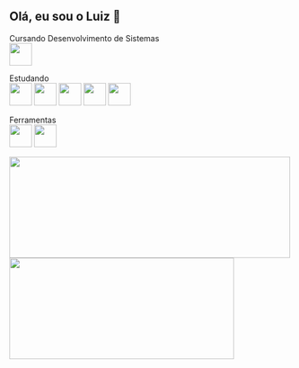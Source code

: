 ## Olá, eu sou o Luiz 👋

  Cursando Desenvolvimento de Sistemas <br>
  <img src="https://cdn.jsdelivr.net/gh/devicons/devicon/icons/devicon/devicon-original.svg" width="40" wight="40"/>

  
  
  Estudando <br>
  <img src="https://cdn.jsdelivr.net/gh/devicons/devicon/icons/javascript/javascript-plain.svg" width="40" wight="40"/>
  <img src="https://cdn.jsdelivr.net/gh/devicons/devicon/icons/typescript/typescript-plain.svg" width="40" wight="40"/> 
  <img src="https://cdn.jsdelivr.net/gh/devicons/devicon/icons/tailwindcss/tailwindcss-original-wordmark.svg" width="40" wight="40"/> 
  <img src="https://cdn.jsdelivr.net/gh/devicons/devicon/icons/sqlite/sqlite-original-wordmark.svg" width="40" wight="40"/> 
  <img src="https://cdn.jsdelivr.net/gh/devicons/devicon/icons/php/php-plain.svg" width="40" wight="40"/>
  
  
  
  
  Ferramentas <br>
  <img src="https://cdn.jsdelivr.net/gh/devicons/devicon/icons/visualstudio/visualstudio-plain.svg" width="40" wight="40"/>
  <img src="https://cdn.jsdelivr.net/gh/devicons/devicon/icons/github/github-original.svg" width="40" wight="40"/>
  
<div>
<a href="https://github.com/seu-usuário-aqui">
<img height="180em" src="https://github-readme-stats.vercel.app/api/top-langs/?username=Luizrdsx&layout=compact&langs_count=7&theme=dracula" width="500"/>
<img height="180em" src="https://github-readme-stats.vercel.app/api?username=Luizrdsx&show_icons=true&theme=dracula&include_all_commits=true&count_private=true" width="400"/>
</div>
  
  
